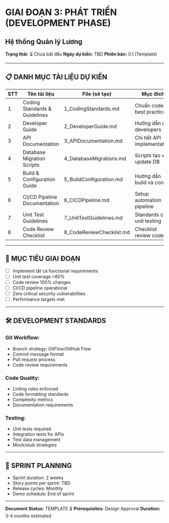 # GIAI ĐOẠN 3: PHÁT TRIỂN (DEVELOPMENT PHASE)
## Hệ thống Quản lý Lương

**Trạng thái:** ⏳ Chưa bắt đầu
**Ngày dự kiến:** TBD
**Phiên bản:** 0.1 (Template)

---

## 📋 DANH MỤC TÀI LIỆU DỰ KIẾN

| STT | Tên tài liệu | File (sẽ tạo) | Mục đích |
|-----|-------------|---------------|-----------|
| 1 | Coding Standards & Guidelines | 1_CodingStandards.md | Chuẩn code và best practices |
| 2 | Developer Guide | 2_DeveloperGuide.md | Hướng dẫn cho developers |
| 3 | API Documentation | 3_APIDocumentation.md | Chi tiết API implementation |
| 4 | Database Migration Scripts | 4_DatabaseMigrations.md | Scripts tạo và update DB |
| 5 | Build & Configuration Guide | 5_BuildConfiguration.md | Hướng dẫn build và config |
| 6 | CI/CD Pipeline Documentation | 6_CICDPipeline.md | Setup automation pipeline |
| 7 | Unit Test Guidelines | 7_UnitTestGuidelines.md | Standards cho unit testing |
| 8 | Code Review Checklist | 8_CodeReviewChecklist.md | Checklist review code |

---

## 🎯 MỤC TIÊU GIAI ĐOẠN

- [ ] Implement tất cả functional requirements
- [ ] Unit test coverage >80%
- [ ] Code review 100% changes
- [ ] CI/CD pipeline operational
- [ ] Zero critical security vulnerabilities
- [ ] Performance targets met

---

## 🛠️ DEVELOPMENT STANDARDS

### Git Workflow:
- Branch strategy: GitFlow/GitHub Flow
- Commit message format
- Pull request process
- Code review requirements

### Code Quality:
- Linting rules enforced
- Code formatting standards
- Complexity metrics
- Documentation requirements

### Testing:
- Unit tests required
- Integration tests for APIs
- Test data management
- Mock/stub strategies

---

## 📅 SPRINT PLANNING

- Sprint duration: 2 weeks
- Story points per sprint: TBD
- Release cycles: Monthly
- Demo schedule: End of sprint

---

**Document Status:** TEMPLATE ⏳
**Prerequisites:** Design Approval
**Duration:** 3-4 months estimated